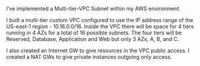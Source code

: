 I've implemented a Multi-tier-VPC Subnet within my AWS environment

I built a multi-tier custom VPC configured to use the IP address range of the US-east-1 region - 10.16.0.0/16. Inside the VPC there will be space for 4 tiers running in 4 AZs for a total of 16 possible subnets. The four tiers will be Reserved, Database, Application and Web but only 3 AZs, A, B, and C.

I also created an Internet GW to give resources in the VPC public access. I created a NAT GWs to give private instances outgoing only access.

